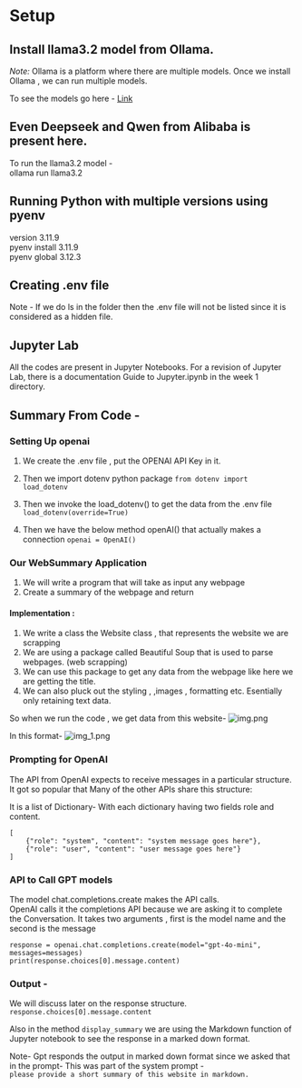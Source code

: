 # Setup

## **Install llama3.2 model from Ollama.**

*Note:* Ollama is a platform where there are multiple models. Once we install Ollama , we can run multiple models.

To see the models go here - [Link](your-link)

## Even Deepseek and Qwen from Alibaba is present here.
To run the llama3.2 model -<br>
ollama run llama3.2<br>



## Running Python with multiple versions using pyenv<br>
version 3.11.9 <br>
pyenv install 3.11.9<br>
pyenv global 3.12.3<br>



## Creating .env file
[//]: # (Create a .env file and add the OPEN AI Key with the keyword OPENAI_API_KEY)

Note - If we do ls in the folder then the .env file will not be listed since it is considered as a hidden file.


## Jupyter Lab
All the codes are present in Jupyter Notebooks.
For a revision of Jupyter Lab, there is a documentation Guide to Jupyter.ipynb in 
the week 1 directory.

[//]: # (Note - To run a command in jupyter notebook like we do in CLI we can use !)

[//]: # (Example - !pip install google)

[//]: # (Or !ls)



## Summary From Code -

### Setting Up openai
1. We create the .env file , put the OPENAI API Key in it.
2. Then we import dotenv python package 
    ```from dotenv import load_dotenv```
3. Then we invoke the load_dotenv() to get the data from the .env file
    ```load_dotenv(override=True)```


4. Then we have the below method openAI() that actually makes a connection
    ```openai = OpenAI()```


### Our WebSummary Application
1. We will write a program that will take as input any webpage 
2. Create a summary of the webpage and return

#### Implementation :
1. We write a class the Website class , that represents the website we are scrapping
2. We are using a package called Beautiful Soup that is used to parse webpages. (web scrapping)
3. We can use this package to get any data from the webpage like here we are getting the title.
4. We can also pluck out the styling , ,images , formatting etc. Esentially only retaining text data.

So when we run the code , we get data from this website-
![img.png](img.png)

In this format-
![img_1.png](img_1.png)



### Prompting for OpenAI
The API from OpenAI expects to receive messages in a particular structure.
It got so popular that Many of the other APIs share this structure:

It is a list of Dictionary-
With each dictionary having two fields role and content.
```
[
    {"role": "system", "content": "system message goes here"},
    {"role": "user", "content": "user message goes here"}
]
```


### API to Call GPT models
The model chat.completions.create makes the API calls.<br>
OpenAI calls it the completions API because we are asking it to complete the Conversation.
It takes two arguments , first is the model name and the second is the message 
``` 
response = openai.chat.completions.create(model="gpt-4o-mini", messages=messages)
print(response.choices[0].message.content)
```


### Output -
We will discuss later on the response structure.
```response.choices[0].message.content```

Also in the method ```display_summary``` we are using the Markdown function of
Jupyter notebook to see the response in a marked down format.

Note- Gpt responds the output in marked down format since we asked that in the prompt-
This was part of the system prompt - <br>
```please provide a short summary of this website in markdown.```

